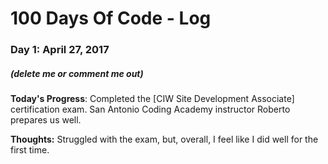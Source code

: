 
# 100 Days Of Code - Log

### Day 1: April 27, 2017 
##### (delete me or comment me out)

**Today's Progress**: Completed the [CIW Site Development Associate] certification exam.  San Antonio Coding Academy instructor Roberto prepares us well.

**Thoughts:**  Struggled with the exam, but, overall, I feel like I did well for the first time. 




